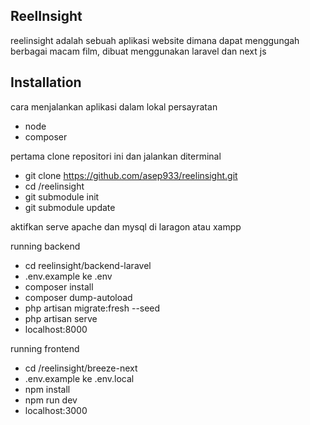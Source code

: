## ReelInsight

reelinsight adalah sebuah aplikasi website dimana dapat menggungah berbagai macam film,
dibuat menggunakan laravel dan next js

## Installation

cara menjalankan aplikasi dalam lokal persayratan

- node
- composer

pertama clone repositori ini dan jalankan diterminal

- git clone https://github.com/asep933/reelinsight.git
- cd /reelinsight
- git submodule init
- git submodule update

aktifkan serve apache dan mysql di laragon atau xampp

running backend

- cd reelinsight/backend-laravel
- .env.example ke .env
- composer install
- composer dump-autoload
- php artisan migrate:fresh --seed
- php artisan serve
- localhost:8000

running frontend

- cd /reelinsight/breeze-next
- .env.example ke .env.local
- npm install
- npm run dev
- localhost:3000
